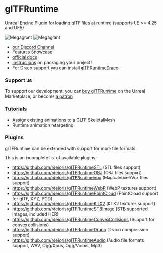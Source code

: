 # glTFRuntime
Unreal Engine Plugin for loading glTF files at runtime (supports UE >= 4.25 and UE5) 

![Megagrant](https://raw.githubusercontent.com/rdeioris/glTFRuntime-docs/master/Epic_MegaGrants_Recipient_logo_horizontal_black.png?raw=true#gh-light-mode-only "Megagrant")
![Megagrant](https://raw.githubusercontent.com/rdeioris/glTFRuntime-docs/master/Epic_MegaGrants_Recipient_logo_horizontal_white.png?raw=true#gh-dark-mode-only "Megagrant")

- [our Discord Channel](https://discord.gg/DzS7MHy)
- [Features Showcase](https://www.youtube.com/watch?v=6058JA8wX8I)
- [official docs](https://github.com/rdeioris/glTFRuntime-docs/blob/master/README.md)
- [Instructions](https://github.com/rdeioris/gltfruntime-docs#notes-when-packaging-a-game) on packaging your project! 
- For Draco support you can install [glTFRuntimeDraco](https://github.com/rdeioris/glTFRuntimeDraco) 


### Support us
To support our development, you can [buy glTFRuntime](https://www.unrealengine.com/marketplace/en-US/product/gltfruntime) on the Unreal Marketplace, or become [a patron](https://www.patreon.com/rdeioris)



### Tutorials
- [Assign existing animations to a GLTF SkeletalMesh](https://github.com/rdeioris/glTFRuntime-docs/blob/master/Tutorials/SkeletonRemapping.md) 
- [Runtime animation retargeting](https://github.com/rdeioris/glTFRuntime-docs/blob/master/Tutorials/RetargetingRPMAndMixamo.md)

### Plugins

glTFRuntime can be extended with support for more file formats.

This is an incomplete list of available plugins:

* https://github.com/rdeioris/glTFRuntimeSTL (STL files support)
* https://github.com/rdeioris/glTFRuntimeOBJ (OBJ files support)
* https://github.com/rdeioris/glTFRuntimeVox (MagicaVoxel/Vox files support)
* https://github.com/rdeioris/glTFRuntimeWebP (WebP textures support)
* https://github.com/rdeioris/glTFRuntimePointCloud (PointCloud support for glTF, XYZ, PCD)
* https://github.com/rdeioris/glTFRuntimeKTX2 (KTX2 textures support)
* https://github.com/rdeioris/glTFRuntimeSTBImage (STB supported images, included HDR) 
* https://github.com/rdeioris/glTFRuntimeConvexCollisions (Support for convex collisions)
* https://github.com/rdeioris/glTFRuntimeDraco (Draco compression support)
* https://github.com/rdeioris/glTFRuntimeAudio (Audio file formats support, WAV, Ogg/Opus, Ogg/Vorbis, Mp3)
